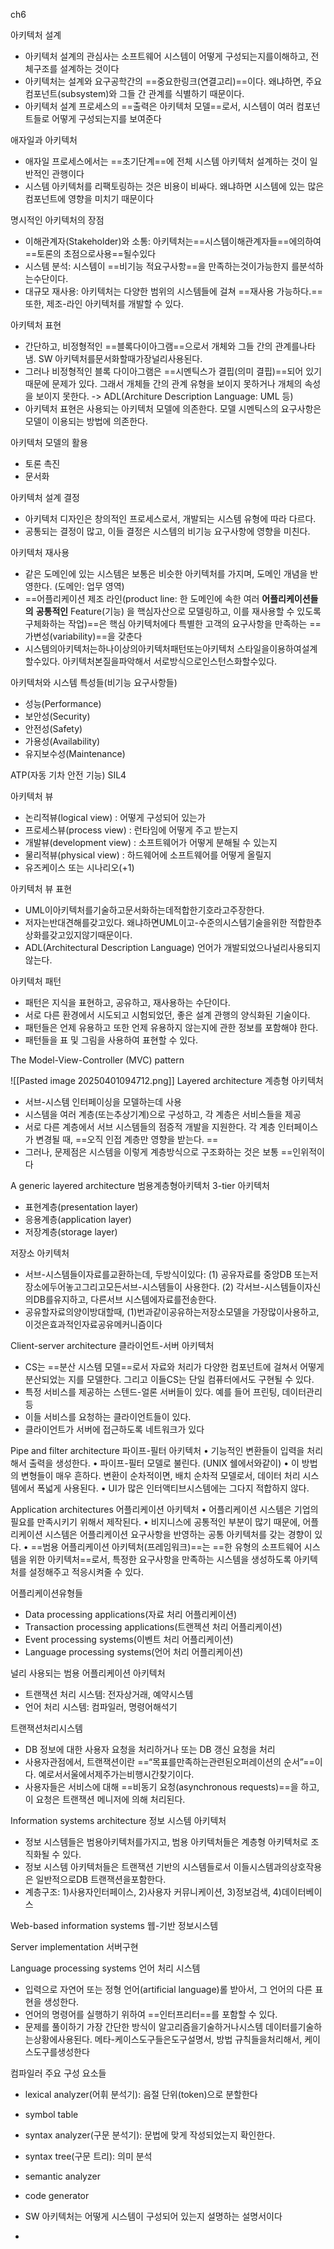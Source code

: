 ch6

아키텍처 설계
- 아키텍처 설계의 관심사는 소프트웨어 시스템이 어떻게 구성되는지를이해하고, 전체구조를 설계하는 것이다
- 아키텍처는 설계와 요구공학간의 ==중요한링크(연결고리)==이다. 왜냐하면, 주요 컴포넌트(subsystem)와 그들 간 관계를 식별하기 때문이다.
- 아키텍처 설계 프로세스의 ==출력은 아키텍처 모델==로서, 시스템이 여러 컴포넌트들로 어떻게 구성되는지를 보여준다

애자일과 아키텍처
- 애자일 프로세스에서는 ==초기단계==에 전체 시스템 아키텍처 설계하는 것이 일반적인 관행이다
- 시스템 아키텍처를 리팩토링하는 것은 비용이 비싸다. 왜냐하면 시스템에 있는 많은 컴포넌트에 영향을 미치기 때문이다

명시적인 아키텍처의 장점
- 이해관계자(Stakeholder)와 소통: 아키텍처는==시스템이해관계자들==에의하여==토론의 초점으로사용==될수있다
- 시스템 분석: 시스템이 ==비기능 적요구사항==을 만족하는것이가능한지 를분석하는수단이다.
- 대규모 재사용: 아키텍처는 다양한 범위의 시스템들에 걸쳐 ==재사용 가능하다.== 또한, 제조-라인 아키텍처를 개발할 수 있다.

아키텍처 표현
- 간단하고, 비정형적인 ==블록다이아그램==으로서 개체와 그들 간의 관계를나타냄. SW 아키텍처를문서화할때가장널리사용된다. 
- 그러나 비정형적인 블록 다이아그램은 ==시멘틱스가 결핍(의미 결핍)==되어 있기 때문에 문제가 있다. 그래서 개체들 간의 관계 유형을 보이지 못하거나 개체의 속성을 보이지 못한다. -> ADL(Architure Description Language: UML 등)
- 아키텍처 표현은 사용되는 아키텍처 모델에 의존한다. 모델 시멘틱스의 요구사항은 모델이 이용되는 방법에 의존한다.

아키텍처 모델의 활용
- 토론 촉진
- 문서화

아키텍처 설계 결정
- 아키텍처 디자인은 창의적인 프로세스로서, 개발되는 시스템 유형에 따라 다르다. 
- 공통되는 결정이 많고, 이들 결정은 시스템의 비기능 요구사항에 영향을 미친다.

아키텍처 재사용
- 같은 도메인에 있는 시스템은 보통은 비슷한 아키텍처를 가지며, 도메인 개념을 반영한다. (도메인: 업무 영역)
- ==어플리케이션 제조 라인(product line: 한 도메인에 속한 여러 **어플리케이션들의** **공통적인** Feature(기능) 을 핵심자산으로 모델링하고, 이를 재사용할 수 있도록 구체화하는 작업)==은 핵심 아키텍처에다 특별한 고객의 요구사항을 만족하는 ==가변성(variability)==을 갖춘다
- 시스템의아키텍처는하나이상의아키텍처패턴또는아키텍처 스타일을이용하여설계할수있다. 아키텍처본질을파악해서 서로방식으로인스턴스화할수있다.

아키텍처와 시스템 특성들(비기능 요구사항들)
- 성능(Performance) 
- 보안성(Security) 
- 안전성(Safety) 
- 가용성(Availability) 
- 유지보수성(Maintenance)

ATP(자동 기차 안전 기능) SIL4

아키텍처 뷰


- 논리적뷰(logical view) : 어떻게 구성되어 있는가
- 프로세스뷰(process view) : 런타임에 어떻게 주고 받는지
- 개발뷰(development view) : 소프트웨어가 어떻게 분해될 수 있는지
- 물리적뷰(physical view) : 하드웨어에 소프트웨어를 어떻게 올릴지
- 유즈케이스 또는 시나리오(+1)

아키텍처 뷰 표현
- UML이아키텍처를기술하고문서화하는데적합한기호라고주장한다. 
- 저자는반대견해를갖고있다. 왜냐하면UML이고-수준의시스템기술을위한 적합한추상화를갖고있지않기때문이다. 
- ADL(Architectural Description Language) 언어가 개발되었으나널리사용되지않는다.

아키텍처 패턴
- 패턴은 지식을 표현하고, 공유하고, 재사용하는 수단이다. 
- 서로 다른 환경에서 시도되고 시험되었던, 좋은 설계 관행의 양식화된 기술이다. 
- 패턴들은 언제 유용하고 또한 언제 유용하지 않는지에 관한 정보를 포함해야 한다. 
- 패턴들을 표 및 그림을 사용하여 표현할 수 있다.

The Model-View-Controller (MVC) pattern

![[Pasted image 20250401094712.png]]
Layered architecture 계층형 아키텍처
- 서브-시스템 인터페이싱을 모델하는데 사용 
- 시스템을 여러 계층(또는추상기계)으로 구성하고, 각 계층은 서비스들을 제공 
- 서로 다른 계층에서 서브 시스템들의 점증적 개발을 지원한다. 각 계층 인터페이스가 변경될 때, ==오직 인접 계층만 영향을 받는다. ==
- 그러나, 문제점은 시스템을 이렇게 계층방식으로 구조화하는 것은 보통 ==인위적이다

A generic layered architecture 범용계층형아키텍처
3-tier 아키텍처  
- 표현계층(presentation layer) 
- 응용계층(application layer) 
- 저장계층(storage layer)

저장소 아키텍처
- 서브-시스템들이자료를교환하는데, 두방식이있다: (1) 공유자료를 중앙DB 또는저장소에두어놓고그리고모든서브-시스템들이 사용한다. (2) 각서브-시스템들이자신의DB를유지하고, 다른서브 시스템에자료를전송한다. 
- 공유할자료의양이방대할때, (1)번과같이공유하는저장소모델을 가장많이사용하고, 이것은효과적인자료공유메커니즘이다

Client-server architecture 클라이언트-서버 아키텍처
- CS는 ==분산 시스템 모델==로서 자료와 처리가 다양한 컴포넌트에 걸쳐서 어떻게 분산되었는 지를 모델한다. 그리고 이들CS는 단일 컴퓨터에서도 구현될 수 있다. 
- 특정 서비스를 제공하는 스텐드-얼론 서버들이 있다. 예를 들어 프린팅, 데이터관리등 
- 이들 서비스를 요청하는 클라이언트들이 있다.
- 클라이언트가 서버에 접근하도록 네트워크가 있다

Pipe and filter architecture 파이프-필터 아키텍처
• 기능적인 변환들이 입력을 처리해서 출력을 생성한다. 
• 파이프-필터 모델로 불린다. (UNIX 쉘에서와같이) 
• 이 방법의 변형들이 매우 흔하다. 변환이 순차적이면, 배치 순차적 모델로서, 데이터 처리 시스템에서 폭넓게 사용된다. 
• UI가 많은 인터액티브시스템에는 그다지 적합하지 않다.

Application architectures 어플리케이션 아키텍처
• 어플리케이션 시스템은 기업의 필요를 만족시키기 위해서 제작된다. 
• 비지니스에 공통적인 부분이 많기 때문에, 어플리케이션 시스템은 어플리케이션 요구사항을 반영하는 공통 아키텍처를 갖는 경향이 있다. 
• ==범용 어플리케이션 아키텍처(프레임워크)==는 ==한 유형의 소프트웨어 시스템을 위한 아키텍처==로서, 특정한 요구사항을 만족하는 시스템을 생성하도록 아키텍처를 설정해주고 적응시켜줄 수 있다.

어플리케이션유형들
- Data processing applications(자료 처리 어플리케이션)
- Transaction processing applications(트랜젝션 처리 어플리케이션)
- Event processing systems(이벤트 처리 어플리케이션)
- Language processing systems(언어 처리 어플리케이션)

널리 사용되는 범용 어플리케이션 아키텍처 
- 트랜잭션 처리 시스템: 전자상거래, 예약시스템 
- 언어 처리 시스템: 컴파일러, 명령어해석기

트랜잭션처리시스템
- DB 정보에 대한 사용자 요청을 처리하거나 또는 DB 갱신 요청을 처리 
- 사용자관점에서, 트랜잭션이란 ==“목표를만족하는관련된오퍼레이션의 순서”==이다. 예로서서울에서제주가는비행시간찾기이다. 
- 사용자들은 서비스에 대해 ==비동기 요청(asynchronous requests)==을 하고, 이 요청은 트랜잭션 메니저에 의해 처리된다.

Information systems architecture 정보 시스템 아키텍처
- 정보 시스템들은 범용아키텍처를가지고, 범용 아키텍처들은 계층형 아키텍처로 조직화될 수 있다. 
- 정보 시스템 아키텍처들은 트랜잭션 기반의 시스템들로서 이들시스템과의상호작용은 일반적으로DB 트랜잭션을포함한다. 
- 계층구조: 1)사용자인터페이스, 2)사용자 커뮤니케이션, 3)정보검색, 4)데이터베이스

Web-based information systems 웹-기반 정보시스템

Server implementation 서버구현

Language processing systems 언어 처리 시스템
- 입력으로 자연어 또는 정형 언어(artificial language)롤 받아서, 그 언어의 다른 표현을 생성한다. 
- 언어의 명령어를 실행하기 위하여 ==인터프리터==를 포함할 수 있다. 
- 문제를 풀이하기 가장 간단한 방식이 알고리즘을기술하거나시스템 데이터를기술하는상황에사용된다. 메타-케이스도구들은도구설명서, 방법 규칙들을처리해서, 케이스도구를생성한다

컴파일러 주요 구성 요소들
- lexical analyzer(어휘 분석기): 음절 단위(token)으로 분할한다
- symbol table
- syntax analyzer(구문 분석기): 문법에 맞게 작성되었는지 확인한다.
- syntax tree(구문 트리): 의미 분석
- semantic analyzer
- code generator

- SW 아키텍처는 어떻게 시스템이 구성되어 있는지 설명하는 설명서이다
- 
